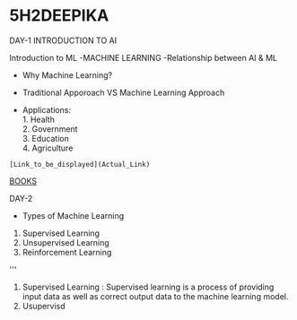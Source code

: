 # 5H2DEEPIKA
DAY-1
 INTRODUCTION TO AI 
 
 Introduction to ML
  -MACHINE LEARNING
  -Relationship between AI & ML
  - Why Machine Learning?
  - Traditional Apporoach VS Machine Learning Approach

   - Applications:  
    1. Health   
    2. Government   
    3. Education   
    4. Agriculture  
    

    [Link_to_be_displayed](Actual_Link)

   [BOOKS](https://w0.peakpx.com/wallpaper/846/104/HD-wallpaper-books-aesthetic-thumbnail.jpg)


   DAY-2
 - Types of Machine Learning
  1. Supervised Learning
  2. Unsupervised Learning
  3. Reinforcement Learning

'''
  1. Supervised Learning : Supervised learning is a process of providing input data as well as correct output data to the machine learning model. 
  2. Usupervisd   
     
  
     
   
   
    

     
